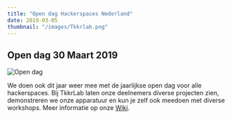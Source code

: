 ```yaml
---
title: "Open dag Hackerspaces Nederland"
date: 2019-03-05
thumbnail: "/images/Tkkrlab.png"
---
```

## Open dag 30 Maart 2019

<img alt="Open dag" src="/images/Tkkrlab.png" align="middle">

We doen ook dit jaar weer mee met de jaarlijkse open dag voor alle hackerspaces. Bij TkkrLab laten onze deelnemers diverse projecten zien, demonstreren we onze apparatuur en kun je zelf ook meedoen met diverse workshops. Meer informatie op onze [Wiki](https://tkkrlab.nl/wiki/Open_Dag_2019).
